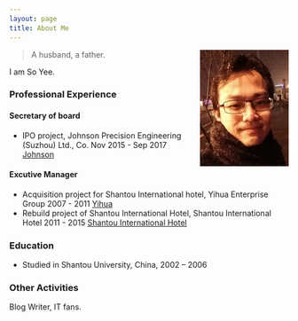 ```yaml
---
layout: page
title: About Me
---
```



<p class="full-width no-margin"><img src="/public/image/profile.jpg" alt="So" align="right"/></p>

<blockquote class="full-width"><p>A husband, a father.</p></blockquote>

I am So Yee. 

### Professional Experience ###

#### Secretary of board ####
* IPO project, Johnson Precision Engineering (Suzhou) Ltd., Co. Nov 2015 - Sep 2017 [Johnson](http://www.jspesz.com/index_en.html)

#### Excutive Manager ####
* Acquisition project for Shantou International hotel, Yihua Enterprise Group 2007 - 2011 [Yihua](http://www.yihuagroup.com/)
* Rebuild project of Shantou International Hotel, Shantou International Hotel 2011 - 2015 [Shantou International Hotel](http://ngdst.gshmhotels.com/)


### Education
* Studied in Shantou University, China, 2002 – 2006


### Other Activities

Blog Writer, IT fans.

